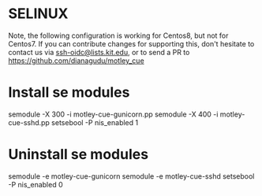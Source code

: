 # SELINUX

Note, the following configuration is working for Centos8, but not for
Centos7. If you can contribute changes for supporting this, don't hesitate
to contact us via ssh-oidc@lists.kit.edu, or to send a PR to https://github.com/dianagudu/motley_cue

# Install se modules

semodule -X 300 -i motley-cue-gunicorn.pp
semodule -X 400 -i motley-cue-sshd.pp
setsebool -P nis_enabled 1

# Uninstall se modules

semodule -e motley-cue-gunicorn
semodule -e motley-cue-sshd
setsebool -P nis_enabled 0

